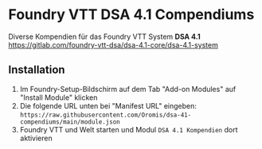# Foundry VTT DSA 4.1 Compendiums
Diverse Kompendien für das Foundry VTT System **DSA 4.1**  
https://gitlab.com/foundry-vtt-dsa/dsa-4.1-core/dsa-4.1-system

## Installation

1. Im Foundry-Setup-Bildschirm auf dem Tab "Add-on Modules" auf "Install Module" klicken
2. Die folgende URL unten bei "Manifest URL" eingeben: `https://raw.githubusercontent.com/Oromis/dsa-41-compendiums/main/module.json`
3. Foundry VTT und Welt starten und Modul `DSA 4.1 Kompendien` dort aktivieren
